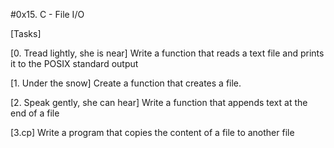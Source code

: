 #0x15. C - File I/O

[Tasks]

[0. Tread lightly, she is near]
Write a function that reads a text file and prints it to the POSIX standard output

[1. Under the snow]
Create a function that creates a file.

[2. Speak gently, she can hear]
Write a function that appends text at the end of a file

[3.cp]
Write a program that copies the content of a file to another file

